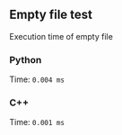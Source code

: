## Empty file test 
Execution time of empty file
### Python
Time: `0.004 ms`
### C++
Time: `0.001 ms`